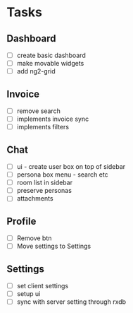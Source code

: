 # Tasks

## Dashboard

- [ ] create basic dashboard
- [ ] make movable widgets
- [ ] add ng2-grid

## Invoice

- [ ] remove search
- [ ] implements invoice sync
- [ ] implements filters

## Chat

- [ ] ui - create user box on top of sidebar
- [ ] persona box menu - search etc
- [ ] room list in sidebar
- [ ] preserve personas
- [ ] attachments

## Profile

- [ ] Remove btn
- [ ] Move settings to Settings

## Settings

- [ ] set client settings
- [ ] setup ui
- [ ] sync with server setting through rxdb